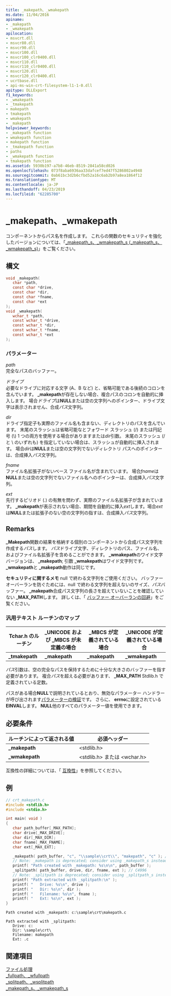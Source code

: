 ```yaml
---
title: _makepath、_wmakepath
ms.date: 11/04/2016
apiname:
- _makepath
- _wmakepath
apilocation:
- msvcrt.dll
- msvcr80.dll
- msvcr90.dll
- msvcr100.dll
- msvcr100_clr0400.dll
- msvcr110.dll
- msvcr110_clr0400.dll
- msvcr120.dll
- msvcr120_clr0400.dll
- ucrtbase.dll
- api-ms-win-crt-filesystem-l1-1-0.dll
apitype: DLLExport
f1_keywords:
- _wmakepath
- _tmakepath
- makepath
- tmakepath
- wmakepath
- _makepath
helpviewer_keywords:
- _makepath function
- wmakepath function
- makepath function
- _tmakepath function
- paths
- _wmakepath function
- tmakepath function
ms.assetid: 5930b197-a7b8-46eb-8519-2841a58cd026
ms.openlocfilehash: 073f8aba6936aa33dafcef7ed47f5286802a4948
ms.sourcegitcommit: 0ab61bc3d2b6cfbd52a16c6ab2b97a8ea1864f12
ms.translationtype: MT
ms.contentlocale: ja-JP
ms.lasthandoff: 04/23/2019
ms.locfileid: "62285700"
---
```

# <a name="makepath-wmakepath"></a>_makepath、_wmakepath

コンポーネントからパス名を作成します。 これらの関数のセキュリティを強化したバージョンについては、「[_makepath_s、_wmakepath_s (_makepath_s、_wmakepath_s)](makepath-s-wmakepath-s.md)」をご覧ください。

## <a name="syntax"></a>構文

```C
void _makepath(
   char *path,
   const char *drive,
   const char *dir,
   const char *fname,
   const char *ext
);
void _wmakepath(
   wchar_t *path,
   const wchar_t *drive,
   const wchar_t *dir,
   const wchar_t *fname,
   const wchar_t *ext
);
```

### <a name="parameters"></a>パラメーター

*path*<br/>
完全なパスのバッファー。

*ドライブ*<br/>
必要なドライブに対応する文字 (A、B など) と、省略可能である後続のコロンを含んでいます。 **_makepath**が存在しない場合、複合パスのコロンを自動的に挿入します。 場合*ドライブ*は**NULL**または空の文字列へのポインター、ドライブ文字は表示されません、合成*パス*文字列。

*dir*<br/>
ドライブ指定子も実際のファイル名も含まない、ディレクトリのパスを含んでいます。 末尾のスラッシュは省略可能なとフォワード スラッシュ (/) または円記号 (\\) 1 つの両方を使用する場合がありますまたは*dir*引数。 末尾のスラッシュ (/ と \\ のいずれも) を指定していない場合は、スラッシュが自動的に挿入されます。 場合*dir*は**NULL**または空の文字列でないディレクトリ パスへのポインターは、合成挿入*パス*文字列。

*fname*<br/>
ファイル名拡張子がないベース ファイル名が含まれています。 場合*fname*は**NULL**または空の文字列でないファイル名へのポインターは、合成挿入*パス*文字列。

*ext*<br/>
先行するピリオド (.) の有無を問わず、実際のファイル名拡張子が含まれています。 **_makepath**が表示されない場合、期間を自動的に挿入*ext*します。場合*ext*は**NULL**または拡張子のない空の文字列の指すは、合成挿入*パス*文字列。

## <a name="remarks"></a>Remarks

**_Makepath**関数の結果を格納する個別のコンポーネントから合成パス文字列を作成する*パス*します。 *パス*ドライブ文字、ディレクトリのパス、ファイル名、およびファイル名拡張子を含めることができます。 **_wmakepath**のワイド文字バージョンは、 **_makepath**; 引数 **_wmakepath**はワイド文字列です。 **_wmakepath**と **_makepath**動作は同じです。

**セキュリティに関するメモ** null で終わる文字列をご使用ください。 バッファー オーバーランを防ぐためには、null で終わる文字列を超えないのサイズ、*パス*バッファー。 **_makepath**合成パス文字列の長さを超えていないことを確認していない **_MAX_PATH**します。 詳しくは、「 [バッファー オーバーランの回避](/windows/desktop/SecBP/avoiding-buffer-overruns)」をご覧ください。

### <a name="generic-text-routine-mappings"></a>汎用テキスト ルーチンのマップ

|Tchar.h のルーチン|_UNICODE および _MBCS が未定義の場合|_MBCS が定義されている場合|_UNICODE が定義されている場合|
|---------------------|--------------------------------------|--------------------|-----------------------|
|**_tmakepath**|**_makepath**|**_makepath**|**_wmakepath**|

*パス*引数は、空の完全なパスを保持するために十分な大きさのバッファーを指す必要があります。 複合*パス*を超える必要があります、 **_MAX_PATH** Stdlib.h で定義されている定数。

パスがある場合**NULL**で説明されているとおり、無効なパラメーター ハンドラーが呼び出されます[パラメーターの検証](../../c-runtime-library/parameter-validation.md)です。 さらに、 **errno**に設定されている**EINVAL**します。 **NULL**他のすべてのパラメーター値を使用できます。

## <a name="requirements"></a>必要条件

|ルーチンによって返される値|必須ヘッダー|
|-------------|---------------------|
|**_makepath**|\<stdlib.h>|
|**_wmakepath**|\<stdlib.h> または \<wchar.h>|

互換性の詳細については、「 [互換性](../../c-runtime-library/compatibility.md)」を参照してください。

## <a name="example"></a>例

```C
// crt_makepath.c
#include <stdlib.h>
#include <stdio.h>

int main( void )
{
   char path_buffer[_MAX_PATH];
   char drive[_MAX_DRIVE];
   char dir[_MAX_DIR];
   char fname[_MAX_FNAME];
   char ext[_MAX_EXT];

   _makepath( path_buffer, "c", "\\sample\\crt\\", "makepath", "c" ); // C4996
   // Note: _makepath is deprecated; consider using _makepath_s instead
   printf( "Path created with _makepath: %s\n\n", path_buffer );
   _splitpath( path_buffer, drive, dir, fname, ext ); // C4996
   // Note: _splitpath is deprecated; consider using _splitpath_s instead
   printf( "Path extracted with _splitpath:\n" );
   printf( "   Drive: %s\n", drive );
   printf( "   Dir: %s\n", dir );
   printf( "   Filename: %s\n", fname );
   printf( "   Ext: %s\n", ext );
}
```

```Output
Path created with _makepath: c:\sample\crt\makepath.c

Path extracted with _splitpath:
   Drive: c:
   Dir: \sample\crt\
   Filename: makepath
   Ext: .c
```

## <a name="see-also"></a>関連項目

[ファイル処理](../../c-runtime-library/file-handling.md)<br/>
[_fullpath、_wfullpath](fullpath-wfullpath.md)<br/>
[_splitpath、_wsplitpath](splitpath-wsplitpath.md)<br/>
[_makepath_s、_wmakepath_s](makepath-s-wmakepath-s.md)<br/>
